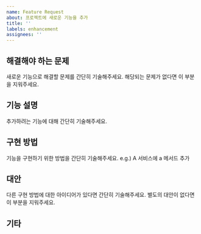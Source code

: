 ```yaml
---
name: Feature Request
about: 프로젝트에 새로운 기능을 추가
title: ''
labels: enhancement
assignees: ''
---
```


## 해결해야 하는 문제
새로운 기능으로 해결할 문제를 간단히 기술해주세요.
해당되는 문제가 없다면 이 부분을 지워주세요.

## 기능 설명
추가하려는 기능에 대해 간단히 기술해주세요.

## 구현 방법
기능을 구현하기 위한 방법을 간단히 기술해주세요.
e.g.) A 서비스에 a 메서드 추가

## 대안
다른 구현 방법에 대한 아이디어가 있다면 간단히 기술해주세요.
별도의 대안이 없다면 이 부분을 지워주세요.

## 기타
